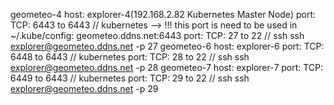 geometeo-4
   host: explorer-4(192.168.2.82 Kubernetes Master Node)
    port: TCP: 6443 to 6443 // kubernetes --> !!! this port is need to be used in ~/.kube/config: geometeo.ddns.net:6443
    port: TCP: 27 to 22     // ssh
        ssh explorer@geometeo.ddns.net -p 27
geometeo-6
    host: explorer-6
    port: TCP: 6448 to 6443 // kubernetes
    port: TCP: 28 to 22     // ssh
        ssh explorer@geometeo.ddns.net -p 28
geometeo-7
    host: explorer-7
    port: TCP: 6449 to 6443 // kubernetes
    port: TCP: 29 to 22     // ssh
        ssh explorer@geometeo.ddns.net -p 29
    